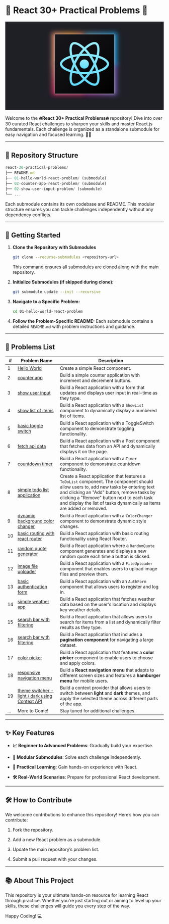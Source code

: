 # 🌟 React 30+ Practical Problems 🌟

![React Logo](react-logo@3x.svg)

Welcome to the **🔥React 30+ Practical Problems🔥** repository!  Dive into over 30 curated React challenges to sharpen your skills and master React.js fundamentals. Each challenge is organized as a standalone submodule for easy navigation and focused learning. 🎉🚀

---

## 📂 Repository Structure

```js
react-30-practical-problems/
├── README.md
├── 01-hello-world-react-problem/ (submodule)
├── 02-counter-app-react-problem/ (submodule)
├── 02-show-user-input-problem/ (submodule)
└── ...
```

Each submodule contains its own codebase and README. This modular structure ensures you can tackle challenges independently without any dependency conflicts.

---

## 🚀 Getting Started

1. **Clone the Repository with Submodules**

   ```bash
   git clone --recurse-submodules <repository-url>
   ```

   This command ensures all submodules are cloned along with the main repository.

2. **Initialize Submodules (if skipped during clone):**

   ```bash
   git submodule update --init --recursive
   ```

3. **Navigate to a Specific Problem:**

   ```bash
   cd 01-hello-world-react-problem
   ```

4. **Follow the Problem-Specific README:**
   Each submodule contains a detailed `README.md` with problem instructions and guidance.

---

## 📜 Problems List

| #   | Problem Name                      | Description                               |
|-----|-----------------------------------|-------------------------------------------|
| 1   | [Hello World](https://github.com/anirudha-8/01-hello-world-react-problem.git) | Create a simple React component. |
| 2   | [counter app](https://github.com/anirudha-8/02-counter-application-react-problem.git) | Build a simple counter application with increment and decrement buttons. |
| 3   | [show user input](https://github.com/anirudha-8/03-show-user-input-react-problem.git) | Build a React application with a form that updates and displays user input in real-time as they type. |
| 4   | [show list of items](https://github.com/anirudha-8/04-show-list-of-items-react-problem.git) | Build a React application with a `ShowList` component to dynamically display a numbered list of items. |
| 5   | [basic toggle switch](https://github.com/anirudha-8/05-toggle-switch-react-problem.git) | Build a React application with a ToggleSwitch component to demonstrate toggling functionality. |
| 6   | [fetch api data](https://github.com/anirudha-8/06-fetch-api-data-react-problem.git) | Build a React application with a Post component that fetches data from an API and dynamically displays it on the page. |
| 7   | [countdown timer](https://github.com/anirudha-8/07-countdown-timer-react-problem.git) | Build a React application with a `Timer` component to demonstrate countdown functionality. |
| 8   | [simple todo list application](https://github.com/anirudha-8/08-simple-todo-app-react-problem.git) | Create a React application that features a `ToDoList` component. The component should allow users to, add new tasks by entering text and clicking an "Add" button, remove tasks by clicking a "Remove" button next to each task and display the list of tasks dynamically as items are added or removed. |
| 9   | [dynamic background color changer](https://github.com/anirudha-8/09-change-background-react-problem.git) | Build a React application with a `ColorChanger` component to demonstrate dynamic style changes. |
| 10  | [basic routing with react router](https://github.com/anirudha-8/10-basic-react-routing-react-problem.git) | Build a React application with basic routing functionality using React Router. |
| 11  | [random quote generator](https://github.com/anirudha-8/11-random-quote-react-problem.git) | Build a React application where a `RandomQuote` component generates and displays a new random quote each time a button is clicked. |
| 12  | [image file uploader](https://github.com/anirudha-8/12-file-uploader-react-problem.git) | Build a React application with a `FileUploader` component that enables users to upload image files and preview them. |
| 13  | [basic authentication form](https://github.com/anirudha-8/13-basic-authentication-form-react-problem.git) | Build a React application with an `AuthForm` component that allows users to register and log in. |
| 14  | [simple weather app](https://github.com/anirudha-8/14-simple-weather-app-react-problem.git) | Build a React application that fetches weather data based on the user's location and displays key weather details. |
| 15  | [search bar with filtering](https://github.com/anirudha-8/15-simple-search-bar-react-problem.git) | Build a React application that allows users to search for items from a list and dynamically filter results as they type. |
| 16  | [search bar with filtering](https://github.com/anirudha-8/16-simple-pagination-react-problem.git) | Build a React application that includes a **pagination component** for navigating a large dataset. |
| 17  | [color picker](https://github.com/anirudha-8/17-color-picker-react-problem.git) | Build a React application that features a **color picker** component to enable users to choose and apply colors. |
| 18  | [responsive navigation menu](https://github.com/anirudha-8/18-responsive-navigation-menu-react-problem.git) | Build a **React navigation menu** that adapts to different screen sizes and features a **hamburger menu** for mobile users. |
| 19  | [theme switcher - light / dark using Context API](https://github.com/anirudha-8/19-light-dark-theme-react-problem.git) | Build a context provider that allows users to switch between **light** and **dark** themes, and apply the selected theme across different parts of the app. |
| ... | More to Come! | Stay tuned for additional challenges. |

---

## ✨ Key Features

- **📈 Beginner to Advanced Problems**: Gradually build your expertise.

- **🔗 Modular Submodules**: Solve each challenge independently.

- **📖 Practical Learning**: Gain hands-on experience with React.

- **🛠️ Real-World Scenarios**: Prepare for professional React development.

---

## 🛠️ How to Contribute

We welcome contributions to enhance this repository! Here’s how you can contribute:

1. Fork the repository.

2. Add a new React problem as a submodule.

3. Update the main repository’s problem list.

4. Submit a pull request with your changes.

---

## 📚 About This Project

This repository is your ultimate hands-on resource for learning React through practice. Whether you’re just starting out or aiming to level up your skills, these challenges will guide you every step of the way.

Happy Coding! 💻
